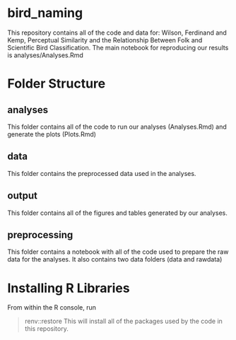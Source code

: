 # bird_naming

This repository contains all of the code and data for:
Wilson, Ferdinand and Kemp, Perceptual Similarity and the Relationship Between Folk and Scientific Bird Classification.
The main notebook for reproducing our results is analyses/Analyses.Rmd

# Folder Structure

## analyses
This folder contains all of the code to run our analyses (Analyses.Rmd) and generate the plots (Plots.Rmd)

## data
This folder contains the preprocessed data used in the analyses.

## output
This folder contains all of the figures and tables generated by our analyses.

## preprocessing
This folder contains a notebook with all of the code used to prepare the raw data for the analyses. It also contains two data folders (data and rawdata)

# Installing R Libraries
From within the R console, run
>renv::restore
This will install all of the packages used by the code in this repository.